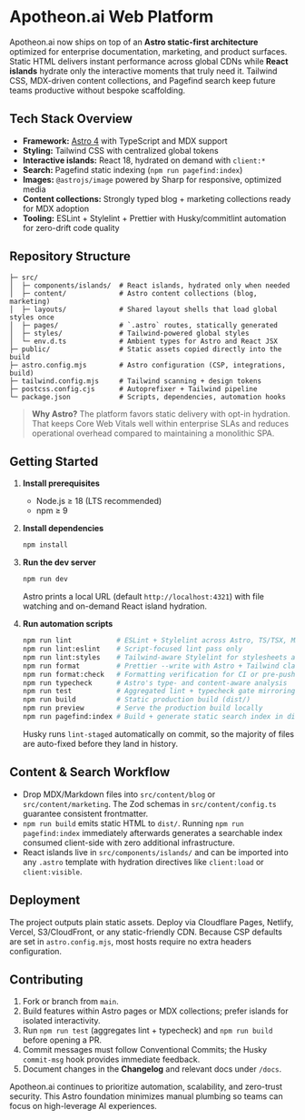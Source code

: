 # Apotheon.ai Web Platform

Apotheon.ai now ships on top of an **Astro static-first architecture** optimized for
enterprise documentation, marketing, and product surfaces. Static HTML delivers
instant performance across global CDNs while **React islands** hydrate only the
interactive moments that truly need it. Tailwind CSS, MDX-driven content
collections, and Pagefind search keep future teams productive without bespoke
scaffolding.

## Tech Stack Overview

- **Framework:** [Astro 4](https://astro.build/) with TypeScript and MDX support
- **Styling:** Tailwind CSS with centralized global tokens
- **Interactive islands:** React 18, hydrated on demand with `client:*`
- **Search:** Pagefind static indexing (`npm run pagefind:index`)
- **Images:** `@astrojs/image` powered by Sharp for responsive, optimized media
- **Content collections:** Strongly typed blog + marketing collections ready for
  MDX adoption
- **Tooling:** ESLint + Stylelint + Prettier with Husky/commitlint automation for
  zero-drift code quality

## Repository Structure

```
├─ src/
│  ├─ components/islands/  # React islands, hydrated only when needed
│  ├─ content/             # Astro content collections (blog, marketing)
│  ├─ layouts/             # Shared layout shells that load global styles once
│  ├─ pages/               # `.astro` routes, statically generated
│  ├─ styles/              # Tailwind-powered global styles
│  └─ env.d.ts             # Ambient types for Astro and React JSX
├─ public/                 # Static assets copied directly into the build
├─ astro.config.mjs        # Astro configuration (CSP, integrations, build)
├─ tailwind.config.mjs     # Tailwind scanning + design tokens
├─ postcss.config.cjs      # Autoprefixer + Tailwind pipeline
└─ package.json            # Scripts, dependencies, automation hooks
```

> **Why Astro?** The platform favors static delivery with opt-in hydration. That
> keeps Core Web Vitals well within enterprise SLAs and reduces operational
> overhead compared to maintaining a monolithic SPA.

## Getting Started

1. **Install prerequisites**

   - Node.js ≥ 18 (LTS recommended)
   - npm ≥ 9

2. **Install dependencies**

   ```bash
   npm install
   ```

3. **Run the dev server**

   ```bash
   npm run dev
   ```

   Astro prints a local URL (default `http://localhost:4321`) with file watching
   and on-demand React island hydration.

4. **Run automation scripts**

   ```bash
   npm run lint           # ESLint + Stylelint across Astro, TS/TSX, MDX, and CSS
   npm run lint:eslint    # Script-focused lint pass only
   npm run lint:styles    # Tailwind-aware Stylelint for stylesheets and <style> blocks
   npm run format         # Prettier --write with Astro + Tailwind class sorting
   npm run format:check   # Formatting verification for CI or pre-push checks
   npm run typecheck      # Astro's type- and content-aware analysis
   npm run test           # Aggregated lint + typecheck gate mirroring CI
   npm run build          # Static production build (dist/)
   npm run preview        # Serve the production build locally
   npm run pagefind:index # Build + generate static search index in dist/
   ```

   Husky runs `lint-staged` automatically on commit, so the majority of files are
   auto-fixed before they land in history.

## Content & Search Workflow

- Drop MDX/Markdown files into `src/content/blog` or `src/content/marketing`. The
  Zod schemas in `src/content/config.ts` guarantee consistent frontmatter.
- `npm run build` emits static HTML to `dist/`. Running `npm run pagefind:index`
  immediately afterwards generates a searchable index consumed client-side with
  zero additional infrastructure.
- React islands live in `src/components/islands/` and can be imported into any
  `.astro` template with hydration directives like `client:load` or
  `client:visible`.

## Deployment

The project outputs plain static assets. Deploy via Cloudflare Pages, Netlify,
Vercel, S3/CloudFront, or any static-friendly CDN. Because CSP defaults are set
in `astro.config.mjs`, most hosts require no extra headers configuration.

## Contributing

1. Fork or branch from `main`.
2. Build features within Astro pages or MDX collections; prefer islands for
   isolated interactivity.
3. Run `npm run test` (aggregates lint + typecheck) and `npm run build` before
   opening a PR.
4. Commit messages must follow Conventional Commits; the Husky `commit-msg` hook
   provides immediate feedback.
5. Document changes in the **Changelog** and relevant docs under `/docs`.

Apotheon.ai continues to prioritize automation, scalability, and zero-trust
security. This Astro foundation minimizes manual plumbing so teams can focus on
high-leverage AI experiences.
